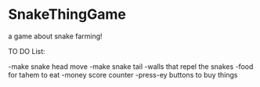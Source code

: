 # SnakeThingGame
a game about snake farming!

TO DO List:

-make snake head move
-make snake tail
-walls that repel the snakes
-food for tahem to eat
-money score counter
-press-ey buttons to buy things
